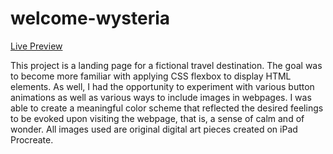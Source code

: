 # welcome-wysteria
[Live Preview](https://faithd186.github.io/welcome-wysteria/)

This project is a landing page for a fictional travel destination. The goal was to become more familiar with applying CSS flexbox to display HTML elements. As well, I had the opportunity to experiment with various button animations as well as various ways to include images in webpages. I was able to create a meaningful color scheme that reflected the desired feelings to be evoked upon visiting the webpage, that is, a sense of calm and of wonder. All images used are original digital art pieces created on iPad Procreate. 

